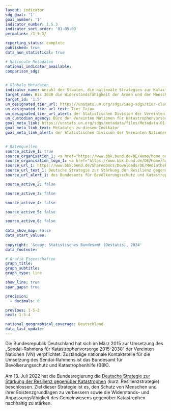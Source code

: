 ```yaml
---
layout: indicator    
sdg_goal: '1'    
goal_number: '1'    
indicator_number: 1.5.3    
indicator_sort_order: '01-05-03'    
permalink: /1-5-3/    

reporting_status: complete    
published: true    
data_non_statistical: true    

# Nationale Metadaten    
national_indicator_available:     
comparison_sdg:     
    

# Globale Metadaten    
indicator_name: Anzahl der Staaten, die nationale Strategien zur Katastrophenvorsorge im Einklang mit dem Sendai-Rahmen für Katastrophenvorsorge 2015-2030 beschließen und umsetzen    
target_name: Bis 2030 die Widerstandsfähigkeit der Armen und der Menschen in prekären Situationen erhöhen und ihre Exposition und Anfälligkeit gegenüber klimabedingten Extremereignissen und anderen wirtschaftlichen, sozialen und ökologischen Schocks und Katastrophen verringern    
target_id: '1.5'    
un_designated_tier_url: https://unstats.un.org/sdgs/iaeg-sdgs/tier-classification/'    
un_designated_tier_url_text: Tier I</a>    
un_designated_tier_url_alert: der Statistischen Division der Vereinten Nationen    
un_custodian_agency: Büro der Vereinten Nationen für Katastrophenvorsorge (UNDRR)    
goal_meta_link: https://unstats.un.org/sdgs/metadata/files/Metadata-01-05-03.pdf    
goal_meta_link_text: Metadaten zu diesem Indikator    
goal_meta_link_alert: der Statistischen Division der Vereinten Nationen    
    

# Datenquellen
source_active_1: true
source_organisation_1: <a href="https://www.bbk.bund.de/DE/Home/home_node.html" target="_blank" onclick="return confirm_alert('des Bundesamts für Bevölkerungsschutz und Katastrophenhilfe','De');" title="Klicken Sie hier um zur Website der Organisation Bundesamt für Bevölkerungsschutz und Katastrophenhilfe (BBK) zu gelangen."> Bundesamt für Bevölkerungsschutz und Katastrophenhilfe (BBK) </a>
source_organisation_logo_1: <a href="https://www.bbk.bund.de/DE/Home/home_node.html" target="_blank" onclick="return confirm_alert('des Bundesamts für Bevölkerungsschutz und Katastrophenhilfe','De');"><img src="https://sdg-indikatoren.de/public/OrgImgDe/bbk.png" alt="Logo bbk" style="height:60px; width:148px"/></a>
source_url_1: https://www.bbk.bund.de/SharedDocs/Downloads/DE/Mediathek/Publikationen/Sendai-Katrima/deutsche-strategie-resilienz-lang_download.pdf?__blob=publicationFile&v=6
source_url_text_1: Deutsche Strategie zur Stärkung der Resilienz gegenüber Katastrophen
source_url_alert_1: des Bundesamts für Bevölkerungsschutz und Katastrophenhilfe

source_active_2: false

source_active_3: false

source_active_4: false

source_active_5: false

source_active_6: false
    
data_show_map: False    
data_start_values:     
    
copyright: '&copy; Statistisches Bundesamt (Destatis), 2024'    
data_footnote:     

# Grafik Eigenschaften    
graph_title: 
graph_subtitle:     
graph_type: line    

show_line: true
span_gaps: true

precision:
  - decimals: 0    

previous: 1-5-2    
next: 1-5-4    

national_geographical_coverage: Deutschland    
data_last_update:     
---
```



Die Bundesrepublik Deutschland hat sich im März 2015 zur Umsetzung des „Sendai-Rahmens für Katastrophenvorsorge 2015-2030“ der Vereinten Nationen (VN) verpflichtet. Zuständige nationale Kontaktstelle für die Umsetzung des Sendai-Rahmens ist das Bundesamt für Bevölkerungsschutz und Katastrophenhilfe (BBK).<br><br>
Am 13. Juli 2022 hat die Bundesregierung die <a href="https://www.bbk.bund.de/SharedDocs/Downloads/DE/Mediathek/Publikationen/Sendai-Katrima/deutsche-strategie-resilienz-lang_download.pdf?__blob=publicationFile&v=6" target="_blank" onclick="return confirm_alert('des Bundesamts für Bevölkerungsschutz und Katastrophenhilfe','De');">Deutsche Strategie zur Stärkung der Resilienz gegenüber Katastrophen</a> (kurz: Resilienzstrategie) beschlossen. Ziel dieser Strategie ist es, den Schutz von Menschen und ihrer Existenzgrundlagen zu verbessern sowie die Widerstands- und Anpassungsfähigkeit des Gemeinwesens gegenüber Katastrophen nachhaltig zu stärken.